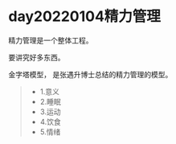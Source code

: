 # day20220104精力管理

精力管理是一个整体工程。

要讲究好多东西。

金字塔模型， 是张遇升博士总结的精力管理的模型。

>- 1.意义
>- 2.睡眠
>- 3.运动
>- 4.饮食
>- 5.情绪
